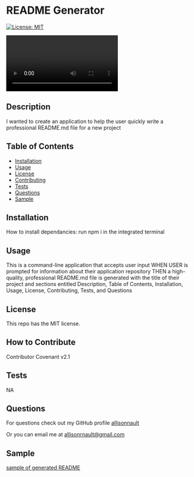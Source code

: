 # README Generator

[![License: MIT](https://img.shields.io/badge/License-MIT-yellow.svg)](https://opensource.org/licenses/MIT)


![demo video](./resources/README%20Generator.mp4)


## Description
    
I wanted to create an application to help the user quickly write a professional README.md file for a new project
    
## Table of Contents
    
- [Installation](#installation)
- [Usage](#usage)
- [License](#license)
- [Contributing](#how-to-contribute)
- [Tests](#tests)
- [Questions](#questions)
- [Sample](#sample)
    
<a name="installation"></a>
## Installation
    
How to install dependancies: 
run npm i in the integrated terminal
    
<a name="usage"></a>
## Usage
    
This is a command-line application that accepts user input
WHEN USER is prompted for information about their application repository
THEN a high-quality, professional README.md file is generated with the title of their project and sections entitled Description, Table of Contents, Installation, Usage, License, Contributing, Tests, and Questions

    
<a name="license"></a>
## License
            
This repo has the MIT license.
    
<a name="how-to-contribute"></a>
## How to Contribute
    
Contributor Covenant v2.1
    
<a name="tests"></a>
## Tests
    
NA
    
<a name="questions"></a>
## Questions
    
For questions check out my GitHub profile [allisonnault](https://www.github.com/allisonnault)

Or you can email me at [allisonrnault@gmail.com](mailto:allisonrnault@gmail.com)

<a name="sample"></a>
## Sample
[sample of generated README](./README-Generator-README.md)
